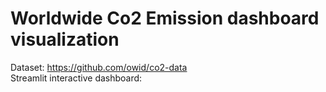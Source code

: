 # Worldwide Co2 Emission dashboard visualization
Dataset: https://github.com/owid/co2-data <br> 
Streamlit interactive dashboard: 
